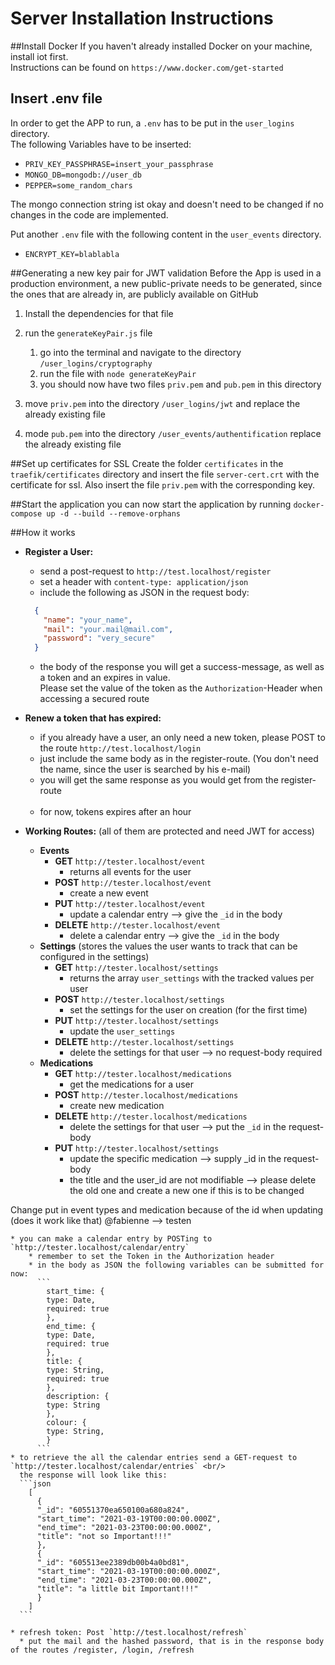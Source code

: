 # Server Installation Instructions

##Install Docker
If you haven't already installed Docker on your machine, install iot first.
<br/>
Instructions can be found on `https://www.docker.com/get-started`

## Insert .env file
In order to get the APP to run, a `.env` has to be put in the `user_logins` directory.
<br/>
The following Variables have to be inserted:
<br/>
* `PRIV_KEY_PASSPHRASE=insert_your_passphrase`
* `MONGO_DB=mongodb://user_db`
* `PEPPER=some_random_chars`


The mongo connection string ist okay and doesn't need to be changed if no changes in the code are implemented.
<br/>

Put another `.env` file with the following content in the `user_events` directory.
* `ENCRYPT_KEY=blablabla`

##Generating a new key pair for JWT validation
Before the App is used in a production environment, a new public-private needs to be generated, since the ones that are already in, are publicly available on GitHub 
<br/>
1. Install the dependencies for that file   
2. run the `generateKeyPair.js` file
    1. go into the terminal and navigate to the directory `/user_logins/cryptography`
    2. run the file with `node generateKeyPair`
    3. you should now have two files `priv.pem` and `pub.pem` in this directory
   
3. move `priv.pem` into the directory `/user_logins/jwt` and replace the already existing file
4. mode `pub.pem` into the directory `/user_events/authentification` replace the already existing file

##Set up certificates for SSL
Create the folder `certificates` in the `traefik/certificates` directory and insert
the file `server-cert.crt` with the certificate for ssl.
Also insert the file `priv.pem` with the corresponding key.


##Start the application
you can now start the application by running `docker-compose up -d --build --remove-orphans`

##How it works
* **Register a User:**
    * send a post-request to `http://test.localhost/register`
    * set a header with `content-type: application/json`
    * include the following as JSON in the request body: <br/>
    ```json
      {
        "name": "your_name",
        "mail": "your.mail@mail.com",
        "password": "very_secure"
      }   
    ```
  * the body of the response you will get a success-message, as well as a token and an expires in value.<br/>
    Please set the value of the token as the `Authorization`-Header when accessing a secured route
    
* **Renew a token that has expired:**
    * if you already have a user, an only need a new token, please POST to the route `http://test.localhost/login`
    * just include the same body as in the register-route. (You don't need the name, since the user is searched by his e-mail)
    * you will get the same response as you would get from the register-route
  <br/><br/>
     * for now, tokens expires after an hour  
      
    
* **Working Routes:** (all of them are protected and need JWT for access)
  * **Events**
    *  **GET** `http://tester.localhost/event`
        * returns all events for the user
    * **POST** `http://tester.localhost/event`
        * create a new event
    * **PUT** `http://tester.localhost/event`
        * update a calendar entry --> give the `_id` in the body
    * **DELETE** `http://tester.localhost/event`
        * delete a calendar entry --> give the `_id` in the body
  * **Settings** (stores the values the user wants to track that can be configured in the settings)
    * **GET** `http://tester.localhost/settings`
        * returns the array `user_settings` with the tracked values per user
    * **POST** `http://tester.localhost/settings`
        * set the settings for the user on creation (for the first time)
    * **PUT** `http://tester.localhost/settings`
        * update the `user_settings`
    * **DELETE** `http://tester.localhost/settings`
        * delete the settings for that user --> no request-body required
  * **Medications**
    * **GET** `http://tester.localhost/medications`
        * get the medications for a user
    * **POST** `http://tester.localhost/medications`
        * create new medication 
    * **DELETE** `http://tester.localhost/medications`
      * delete the settings for that user --> put the `_id` in the request-body
    * **PUT** `http://tester.localhost/settings`
      * update the specific medication --> supply _id in the request-body
      * the title and the user_id are not modifiable --> please delete the old one and create a new one if this is to be changed 
    
Change put in event types and medication because of the id when updating (does it work like that)
@fabienne --> testen







    * you can make a calendar entry by POSTing to `http://tester.localhost/calendar/entry`
        * remember to set the Token in the Authorization header
        * in the body as JSON the following variables can be submitted for now:
          ```
            start_time: {
            type: Date,
            required: true
            },
            end_time: {
            type: Date,
            required: true
            },
            title: {
            type: String,
            required: true
            },
            description: {
            type: String
            },
            colour: {
            type: String,
            }
          ```
    * to retrieve the all the calendar entries send a GET-request to `http://tester.localhost/calendar/entries` <br/>
      the response will look like this:
      ```json
        [
          {
          "_id": "60551370ea650100a680a824",
          "start_time": "2021-03-19T00:00:00.000Z",
          "end_time": "2021-03-23T00:00:00.000Z",
          "title": "not so Important!!!"
          },
          {
          "_id": "605513ee2389db00b4a0bd81",
          "start_time": "2021-03-19T00:00:00.000Z",
          "end_time": "2021-03-23T00:00:00.000Z",
          "title": "a little bit Important!!!"
          }
        ]
      ```
      
    * refresh token: Post `http://test.localhost/refresh`
      * put the mail and the hashed password, that is in the response body of the routes /register, /login, /refresh